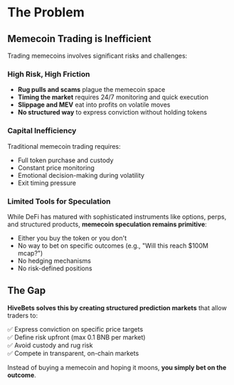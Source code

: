 # The Problem

## Memecoin Trading is Inefficient

Trading memecoins involves significant risks and challenges:

### High Risk, High Friction

- **Rug pulls and scams** plague the memecoin space
- **Timing the market** requires 24/7 monitoring and quick execution
- **Slippage and MEV** eat into profits on volatile moves
- **No structured way** to express conviction without holding tokens

### Capital Inefficiency

Traditional memecoin trading requires:
- Full token purchase and custody
- Constant price monitoring
- Emotional decision-making during volatility
- Exit timing pressure

### Limited Tools for Speculation

While DeFi has matured with sophisticated instruments like options, perps, and structured products, **memecoin speculation remains primitive**:

- Either you buy the token or you don't
- No way to bet on specific outcomes (e.g., "Will this reach $100M mcap?")
- No hedging mechanisms
- No risk-defined positions

## The Gap

**HiveBets solves this by creating structured prediction markets** that allow traders to:

✅ Express conviction on specific price targets  
✅ Define risk upfront (max 0.1 BNB per market)  
✅ Avoid custody and rug risk  
✅ Compete in transparent, on-chain markets  

Instead of buying a memecoin and hoping it moons, **you simply bet on the outcome**.

